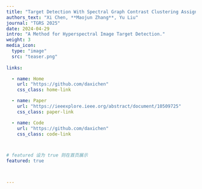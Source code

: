 ```yaml
---
title: "Target Detection With Spectral Graph Contrast Clustering Assignment and Spectral Graph Transformer in Hyperspectral Imagery"
authors_text: "Xi Chen, **Maojun Zhang**, Yu Liu"
journal: "TGRS 2025"
date: 2024-04-29
intro: "A Method for Hyperspectral Image Target Detection."
weight: 3
media_icon:
  type: "image"
  src: "teaser.png"
  
links:

  - name: Home
    url: "https://github.com/daxichen"
    css_class: home-link

  - name: Paper
    url: "https://ieeexplore.ieee.org/abstract/document/10509725"
    css_class: paper-link

  - name: Code
    url: "https://github.com/daxichen"
    css_class: code-link



# featured 设为 true 则在首页展示
featured: true



---
```


